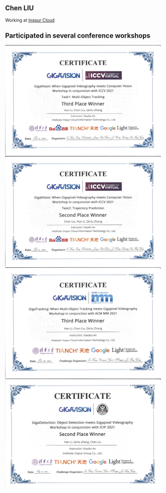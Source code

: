 ## Chen LIU

Working at [Inspur Cloud](https://cloud.inspur.com/)

## Participated in several conference workshops

![](images/Multi-Object%20Tracking%20-%20ICCV2021.png)
![](images/Trajectory%20Prediction%20-%20ICCV2021.png)
![](images/GigaTracking%20-%20ACM%20MM2021.png)
![](images/GigaDetection-ICIP2021-2.png)